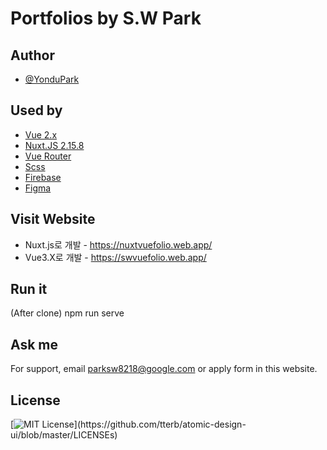 # Portfolios by S.W Park


## Author

- [@YonduPark](https://github.com/yondupark/vuefolio)

## Used by

 - [Vue 2.x](https://vuejs.org/)
 - [Nuxt.JS 2.15.8](https://nuxtjs.org/)
 - [Vue Router](https://router.vuejs.org/)
 - [Scss](https://sass-lang.com/)
 - [Firebase](https://firebase.google.com/)
 - [Figma](https://www.figma.com/)
  
## Visit Website

- Nuxt.js로 개발 - https://nuxtvuefolio.web.app/
- Vue3.X로 개발 - https://swvuefolio.web.app/

  
## Run it

(After clone) npm run serve

  
## Ask me

For support, email parksw8218@google.com or apply form in this website.

## License

[![MIT License](https://img.shields.io/apm/l/atomic-design-ui.svg?)](https://github.com/tterb/atomic-design-ui/blob/master/LICENSEs)